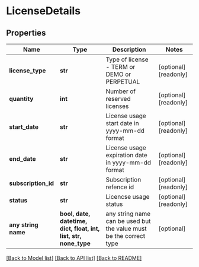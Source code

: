 # LicenseDetails


## Properties
Name | Type | Description | Notes
------------ | ------------- | ------------- | -------------
**license_type** | **str** | Type of license - TERM or DEMO or PERPETUAL | [optional] [readonly] 
**quantity** | **int** | Number of reserved licenses | [optional] [readonly] 
**start_date** | **str** | License usage start date in yyyy-mm-dd format | [optional] [readonly] 
**end_date** | **str** | License usage expiration date in yyyy-mm-dd format | [optional] [readonly] 
**subscription_id** | **str** | Subscription refence id | [optional] [readonly] 
**status** | **str** | Licencse usage status | [optional] [readonly] 
**any string name** | **bool, date, datetime, dict, float, int, list, str, none_type** | any string name can be used but the value must be the correct type | [optional]

[[Back to Model list]](../README.md#documentation-for-models) [[Back to API list]](../README.md#documentation-for-api-endpoints) [[Back to README]](../README.md)


